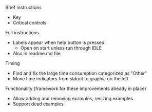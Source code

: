 Brief instructions

- Key
- Critical controls

Full instructions

- Labels appear when help button is pressed
  - Open on start unless run through IDLE
- Also in readme.md file

Timing

- Find and fix the large time consumption categorized as "Other"
- Move time indicators from stdout to graphic on the left

Functionality (framework for these improvements already in place)

- Allow adding and removing examples, resizing examples
- Support dead examples